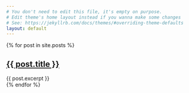 ```yaml
---
# You don't need to edit this file, it's empty on purpose.
# Edit theme's home layout instead if you wanna make some changes
# See: https://jekyllrb.com/docs/themes/#overriding-theme-defaults
layout: default
---
```


{% for post in site.posts %}
  <article>
    <h2><a href="{{ post.url }}">{{ post.title }}</a></h2>
    {{ post.excerpt }}
  </article>
{% endfor %}
